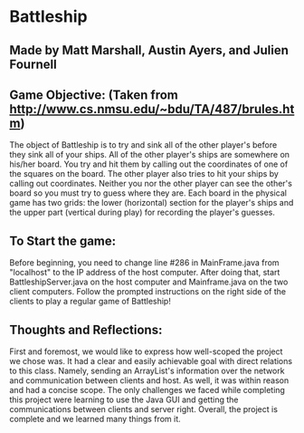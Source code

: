 # Battleship
## Made by Matt Marshall, Austin Ayers, and Julien Fournell

## Game Objective: (Taken from http://www.cs.nmsu.edu/~bdu/TA/487/brules.htm)

The object of Battleship is to try and sink all of the other player's before they sink all of your ships. All of the other player's ships are somewhere on his/her board.  You try and hit them by calling out the coordinates of one of the squares on the board.  The other player also tries to hit your ships by calling out coordinates.  Neither you nor the other player can see the other's board so you must try to guess where they are.  Each board in the physical game has two grids:  the lower (horizontal) section for the player's ships and the upper part (vertical during play) for recording the player's guesses. 

## To Start the game:
Before beginning, you need to change line #286 in MainFrame.java from "localhost" to the IP address of the host computer. After doing that, start BattleshipServer.java on the host computer and Mainframe.java on the two client computers. Follow the prompted instructions on the right side of the clients to play a regular game of Battleship!

## Thoughts and Reflections:
First and foremost, we would like to express how well-scoped the project we chose was. It had a clear and easily achievable goal with direct relations to this class. Namely, sending an ArrayList's information over the network and communication between clients and host. As well, it was within reason and had a concise scope. The only challenges we faced while completing this project were learning to use the Java GUI and getting the communications between clients and server right. Overall, the project is complete and we learned many things from it.
